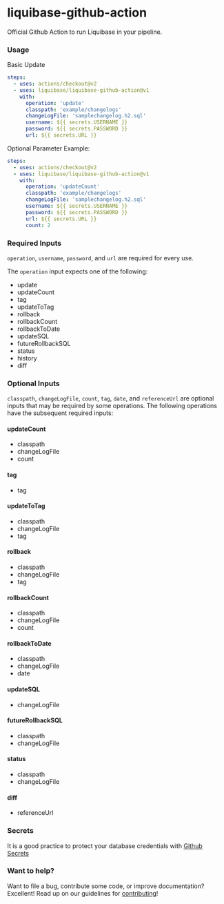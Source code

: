 # liquibase-github-action
Official Github Action to run Liquibase in your pipeline.

### Usage
Basic Update
```yaml
steps:
  - uses: actions/checkout@v2
  - uses: liquibase/liquibase-github-action@v1
    with:
      operation: 'update'
      classpath: 'example/changelogs'
      changeLogFile: 'samplechangelog.h2.sql'
      username: ${{ secrets.USERNAME }}
      password: ${{ secrets.PASSWORD }}
      url: ${{ secrets.URL }}
```

Optional Parameter Example:
```yaml
steps:
  - uses: actions/checkout@v2
  - uses: liquibase/liquibase-github-action@v1
    with:
      operation: 'updateCount'
      classpath: 'example/changelogs'
      changeLogFile: 'samplechangelog.h2.sql'
      username: ${{ secrets.USERNAME }}
      password: ${{ secrets.PASSWORD }}
      url: ${{ secrets.URL }}
      count: 2
```

### Required Inputs
`operation`, `username`, `password`, and `url` are required for every use. 

The `operation` input expects one of the following:
*   update
*   updateCount
*   tag
*   updateToTag
*   rollback
*   rollbackCount
*   rollbackToDate
*   updateSQL
*   futureRollbackSQL
*   status
*   history
*   diff

### Optional Inputs
`classpath`, `changeLogFile`, `count`, `tag`, `date`, and `referenceUrl` are optional inputs that may be required by some operations. The following operations have the subsequent required inputs:

#### updateCount
*   classpath
*   changeLogFile
*   count

#### tag
*   tag

#### updateToTag
*   classpath
*   changeLogFile
*   tag

#### rollback
*   classpath
*   changeLogFile
*   tag

#### rollbackCount
*   classpath
*   changeLogFile
*   count

#### rollbackToDate
*   classpath
*   changeLogFile
*   date

#### updateSQL
*   changeLogFile

#### futureRollbackSQL
*   classpath
*   changeLogFile

#### status
*   classpath
*   changeLogFile

#### diff
*   referenceUrl

### Secrets
It is a good practice to protect your database credentials with [Github Secrets](https://docs.github.com/en/free-pro-team@latest/actions/reference/encrypted-secrets)

### Want to help?
Want to file a bug, contribute some code, or improve documentation? Excellent! Read up on our
guidelines for [contributing](https://www.liquibase.org/community/index.html)!